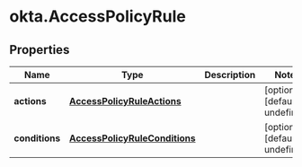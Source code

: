 # okta.AccessPolicyRule

## Properties

Name | Type | Description | Notes
------------ | ------------- | ------------- | -------------
**actions** | [**AccessPolicyRuleActions**](AccessPolicyRuleActions.md) |  | [optional] [default to undefined]
**conditions** | [**AccessPolicyRuleConditions**](AccessPolicyRuleConditions.md) |  | [optional] [default to undefined]

